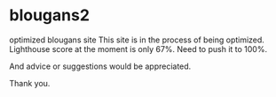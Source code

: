 # blougans2
optimized blougans site
This site is in the process of being optimized. Lighthouse score at the moment is only 67%.
Need to push it to 100%.

And advice or suggestions would be appreciated.

Thank you.
